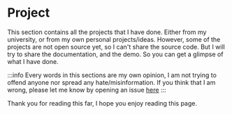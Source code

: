 # Project

This section contains all the projects that I have done. 
Either from my university, or from my own personal projects/ideas.
However, some of the projects are not open source yet, so I can't share the source code.
But I will try to share the documentation, and the demo. So you can get 
a glimpse of what I have done. 

:::info 
Every words in this sections are my own opinion, I am not trying to offend anyone 
nor spread any hate/misinformation. If you think that I am wrong, please let me know
by opening an issue [here](https://github.com/tus1688/tus1688.github.io/issues)
:::

Thank you for reading this far, I hope you enjoy reading this page.